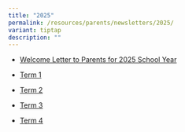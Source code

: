```yaml
---
title: "2025"
permalink: /resources/parents/newsletters/2025/
variant: tiptap
description: ""
---
```

<ul data-tight="true" class="tight">
<li>
<p><a href="/files/Newsletter to Parents/2025/Welcome_Letter_to_Parents_for_2025_School_Year.pdf" rel="noopener nofollow" target="_blank">Welcome Letter to Parents for 2025 School Year</a>
</p>
</li>
<li>
<p><a href="/files/Newsletter to Parents/2025/XMS_Newsletter_T1_2025_V4__FINAL_.pdf" rel="noopener nofollow" target="_blank">Term 1</a>
</p>
</li>
<li>
<p><a href="/files/Newsletter to Parents/2025/XMS_Newsletter_T2_2025_FINAL.pdf" rel="noopener nofollow" target="_blank">Term 2</a>
</p>
</li>
<li>
<p><a href="/files/Newsletter to Parents/2025/XMS_Newsletter_T3_2025.pdf" rel="noopener nofollow" target="_blank">Term 3</a>
</p>
</li>
<li>
<p><a href="/files/Newsletter to Parents/2025/XMS_Newsletter_T4_2025.pdf" rel="noopener nofollow" target="_blank">Term 4</a>
</p>
<p></p>
</li>
</ul>
<p></p>